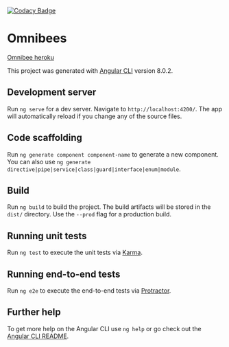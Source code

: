 [![Codacy Badge](https://api.codacy.com/project/badge/Grade/b2bb4bff36874bf29b6a0961b3306fc8)](https://www.codacy.com/app/LeDamacena/omnibee?utm_source=github.com&amp;utm_medium=referral&amp;utm_content=LeDamacena/omnibee&amp;utm_campaign=Badge_Grade)

# Omnibees

[Omnibee heroku](https://omnibee-test.herokuapp.com)

This project was generated with [Angular CLI](https://github.com/angular/angular-cli) version 8.0.2.

## Development server

Run `ng serve` for a dev server. Navigate to `http://localhost:4200/`. The app will automatically reload if you change any of the source files.

## Code scaffolding

Run `ng generate component component-name` to generate a new component. You can also use `ng generate directive|pipe|service|class|guard|interface|enum|module`.

## Build

Run `ng build` to build the project. The build artifacts will be stored in the `dist/` directory. Use the `--prod` flag for a production build.

## Running unit tests

Run `ng test` to execute the unit tests via [Karma](https://karma-runner.github.io).

## Running end-to-end tests

Run `ng e2e` to execute the end-to-end tests via [Protractor](http://www.protractortest.org/).

## Further help

To get more help on the Angular CLI use `ng help` or go check out the [Angular CLI README](https://github.com/angular/angular-cli/blob/master/README.md).
